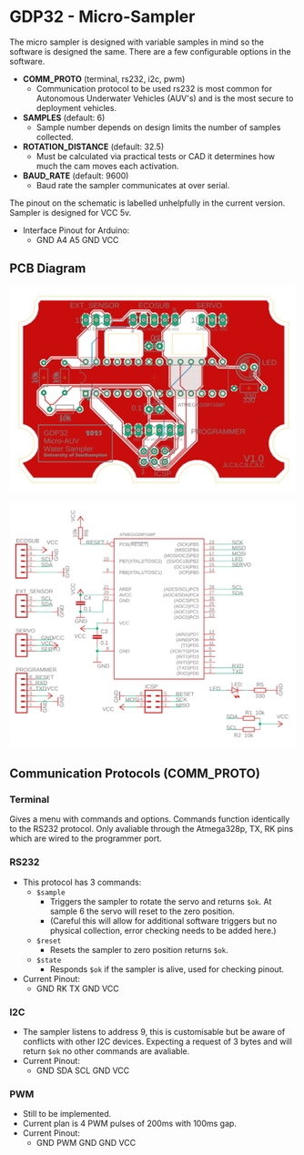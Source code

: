 # GDP32 - Micro-Sampler
The micro sampler is designed with variable samples in mind so the software
is designed the same. There are a few configurable options in the software.
- **COMM_PROTO** (terminal, rs232, i2c, pwm)
    - Communication protocol to be used rs232 is most common for Autonomous
    Underwater Vehicles (AUV's) and is the most secure to deployment vehicles.
- **SAMPLES** (default: 6)
    - Sample number depends on design limits the number of samples collected.
- **ROTATION_DISTANCE** (default: 32.5)
    - Must be calculated via practical tests or CAD it determines how much the
    cam moves each activation.
- **BAUD_RATE** (default: 9600)
    - Baud rate the sampler communicates at over serial.

The pinout on the schematic is labelled unhelpfully in the current version.
Sampler is designed for VCC 5v.
- Interface Pinout for Arduino:
    - GND A4 A5 GND VCC

## PCB Diagram
![PCB Wiring Diagram](/images/PCB_design.PNG)

![PCB Schematic](/images/Schematic.PNG)

## Communication Protocols (COMM_PROTO)
### Terminal
Gives a menu with commands and options.
Commands function identically to the RS232 protocol.
Only avaliable through the Atmega328p, TX, RK pins which are wired to the programmer port.

### RS232
- This protocol has 3 commands:
    - `$sample`
        - Triggers the sampler to rotate the servo and returns `$ok`.
        At sample 6 the servo will reset to the zero position.
        - (Careful this will allow for additional software triggers but 
        no physical collection, error checking needs to be added here.)
    - `$reset`
        - Resets the sampler to zero position returns `$ok`.
    - `$state`
        - Responds `$ok` if the sampler is alive, used for checking pinout.
- Current Pinout:
    - GND RK  TX  GND VCC

### I2C
- The sampler listens to address 9, this is customisable but be aware of conflicts with other I2C devices.
Expecting a request of 3 bytes and will return `$ok` no other commands are avaliable.
- Current Pinout:
    - GND SDA SCL GND VCC

### PWM
- Still to be implemented.
- Current plan is 4 PWM pulses of 200ms with 100ms gap.
- Current Pinout:
    -  GND PWM GND GND VCC
